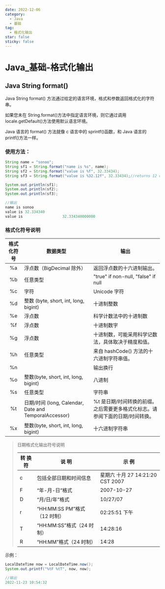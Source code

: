 ```yaml
---
date: 2022-12-06
category:
  - Java
  - 基础
tag:
  - 格式化输出
star: false
sticky: false
---
```


# Java\_基础-格式化输出

## Java String format()

Java String format() 方法通过给定的语言环境，格式和参数返回格式化的字符串。

如果您未在 String.format()方法中指定语言环境，则它通过调用 locale.getDefault()方法使用默认语言环境。

Java 语言的 format() 方法就像 c 语言中的 sprintf()函数，和 Java 语言的 printf()方法一样。

### 使用方法：

```java
String name = "sonoo";
String sf1 = String.format("name is %s", name);
String sf2 = String.format("value is %f", 32.33434);
String sf3 = String.format("value is %32.12f", 32.33434);//returns 12 char fractional part filling with 0

System.out.println(sf1);
System.out.println(sf2);
System.out.println(sf3);

//输出
name is sonoo
value is 32.334340
value is                  32.334340000000
```

### 格式化符号说明

| 格式化符号 | 数据类型                                              | 输出                                                                          |
| :--------: | ----------------------------------------------------- | ----------------------------------------------------------------------------- |
|     %a     | 浮点数（BigDecimal 除外）                             | 返回浮点数的十六进制输出。                                                    |
|     %b     | 任意类型                                              | "true" if non-null, "false" if null                                           |
|     %c     | 字符                                                  | Unicode 字符                                                                  |
|     %d     | 整数 (byte, short, int, long, bigint)                 | 十进制整数                                                                    |
|     %e     | 浮点数                                                | 科学计数法中的十进制数                                                        |
|     %f     | 浮点数                                                | 十进制数字                                                                    |
|     %g     | 浮点数                                                | 十进制数，可能采用科学记数法，具体取决于精度和值。                            |
|     %h     | 任意类型                                              | 来自 hashCode() 方法的十六进制字符串值。                                      |
|     %n     |                                                       | 输出换行                                                                      |
|     %o     | 整数(byte, short, int, long, bigint)                  | 八进制                                                                        |
|     %s     | 任意类型                                              | 字符串                                                                        |
|     %t     | 日期/时间 (long, Calendar, Date and TemporalAccessor) | %t 是日期/时间转换的前缀。之后需要更多格式化标志。请参阅下面的日期/时间转换。 |
|     %x     | 整数(byte, short, int, long, bigint)                  | 十六进制字符串                                                                |

> 日期格式化输出符号说明
>
> | 转 换 符 | 说 明                        | 示 例                            |
> | -------- | ---------------------------- | -------------------------------- |
> | c        | 包括全部日期和时间信息       | 星期六 十月 27 14:21:20 CST 2007 |
> | F        | “年-月-日”格式               | 2007-10-27                       |
> | D        | “月/日/年”格式               | 10/27/07                         |
> | r        | “HH:MM:SS PM”格式（12 时制） | 02:25:51 下午                    |
> | T        | “HH:MM:SS”格式（24 时制）    | 14:28:16                         |
> | R        | “HH:MM”格式（24 时制）       | 14:28                            |

示例：

```java
LocalDateTime now = LocalDateTime.now();
System.out.printf("%tF %tT", now, now);

//输出
2022-11-23 10:54:32
```
